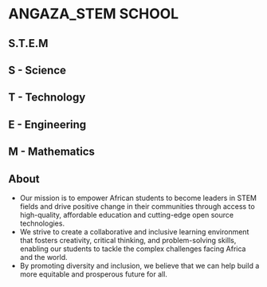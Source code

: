 # ANGAZA_STEM SCHOOL

## S.T.E.M
## S - Science
## T - Technology
## E - Engineering
## M - Mathematics

## About

- Our mission is to empower African students to become leaders in STEM fields and drive positive change in their communities through access to high-quality, affordable education and cutting-edge open source technologies. 
- We strive to create a collaborative and inclusive learning environment that fosters creativity, critical thinking, and problem-solving skills, enabling our students to tackle the complex challenges facing Africa and the world. 
- By promoting diversity and inclusion, we believe that we can help build a more equitable and prosperous future for all.

